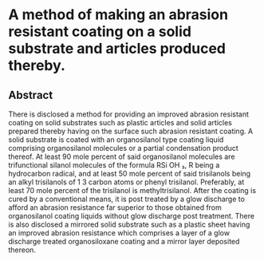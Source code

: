 # A method of making an abrasion resistant coating on a solid substrate and articles produced thereby.

## Abstract
There is disclosed a method for providing an improved abrasion resistant coating on solid substrates such as plastic articles and solid articles prepared thereby having on the surface such abrasion resistant coating. A solid substrate is coated with an organosilanol type coating liquid comprising organosilanol molecules or a partial condensation product thereof. At least 90 mole percent of said organosilanol molecules are trifunctional silanol molecules of the formula RSi OH ₃, R being a hydrocarbon radical, and at least 50 mole percent of said trisilanols being an alkyl trisilanols of 1 3 carbon atoms or phenyl trisilanol. Preferably, at least 70 mole percent of the trisilanol is methyltrisilanol. After the coating is cured by a conventional means, it is post treated by a glow discharge to afford an abrasion resistance far superior to those obtained from organosilanol coating liquids without glow discharge post treatment. There is also disclosed a mirrored solid substrate such as a plastic sheet having an improved abrasion resistance which comprises a layer of a glow discharge treated organosiloxane coating and a mirror layer deposited thereon.